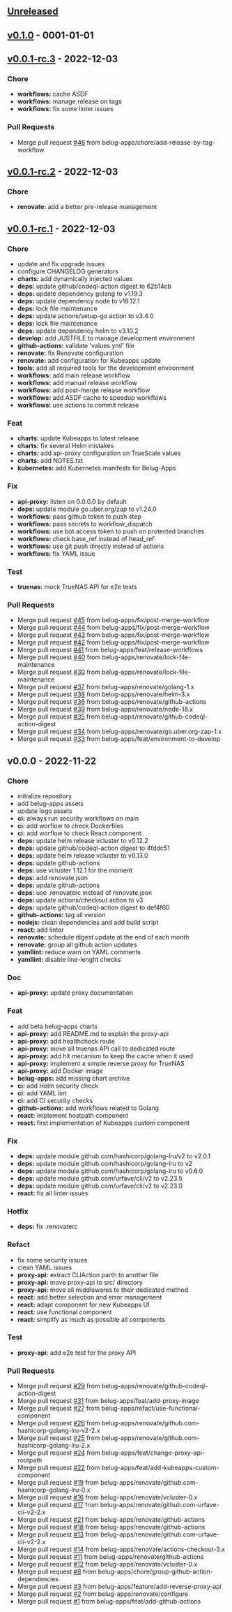<a name="unreleased"></a>
## [Unreleased]


<a name="v0.1.0"></a>
## [v0.1.0] - 0001-01-01

<a name="v0.0.1-rc.3"></a>
## [v0.0.1-rc.3] - 2022-12-03
### Chore
- **workflows:** cache ASDF
- **workflows:** manage release on tags
- **workflows:** fix some linter issues

### Pull Requests
- Merge pull request [#46](https://github.com/belug-apps/belug-apps/issues/46) from belug-apps/chore/add-release-by-tag-workflow


<a name="v0.0.1-rc.2"></a>
## [v0.0.1-rc.2] - 2022-12-03
### Chore
- **renovate:** add a better pre-release management


<a name="v0.0.1-rc.1"></a>
## [v0.0.1-rc.1] - 2022-12-03
### Chore
- update and fix upgrade issues
- configure CHANGELOG generators
- **charts:** add dynamically injected values
- **deps:** update github/codeql-action digest to 62b14cb
- **deps:** update dependency golang to v1.19.3
- **deps:** update dependency node to v18.12.1
- **deps:** lock file maintenance
- **deps:** update actions/setup-go action to v3.4.0
- **deps:** lock file maintenance
- **deps:** update dependency helm to v3.10.2
- **develop:** add JUSTFILE to manage development environment
- **github-actions:** validate 'values.yml' file
- **renovate:** fix Renovate configuration
- **renovate:** add configuration for Kubeapps update
- **tools:** add all required tools for the development environment
- **workflows:** add main release workflow
- **workflows:** add manual release workflow
- **workflows:** add post-merge release workflow
- **workflows:** add ASDF cache to speedup workflows
- **workflows:** use actions to commit release

### Feat
- **charts:** update Kubeapps to latest release
- **charts:** fix several Helm mistakes
- **charts:** add api-proxy configuration on TrueScale values
- **charts:** add NOTES.txt
- **kubernetes:** add Kubernetes manifests for Belug-Apps

### Fix
- **api-proxy:** listen on 0.0.0.0 by default
- **deps:** update module go.uber.org/zap to v1.24.0
- **workflows:** pass github token to push step
- **workflows:** pass secrets to workflow_dispatch
- **workflows:** use bot access token to push on protected branches
- **workflows:** check base_ref instead of head_ref
- **workflows:** use git push directly instead of actions
- **workflows:** fix YAML issue

### Test
- **truenas:** mock TrueNAS API for e2e tests

### Pull Requests
- Merge pull request [#45](https://github.com/belug-apps/belug-apps/issues/45) from belug-apps/fix/post-merge-workflow
- Merge pull request [#44](https://github.com/belug-apps/belug-apps/issues/44) from belug-apps/fix/post-merge-workflow
- Merge pull request [#43](https://github.com/belug-apps/belug-apps/issues/43) from belug-apps/fix/post-merge-workflow
- Merge pull request [#42](https://github.com/belug-apps/belug-apps/issues/42) from belug-apps/fix/post-merge-workflow
- Merge pull request [#41](https://github.com/belug-apps/belug-apps/issues/41) from belug-apps/feat/release-workflows
- Merge pull request [#40](https://github.com/belug-apps/belug-apps/issues/40) from belug-apps/renovate/lock-file-maintenance
- Merge pull request [#30](https://github.com/belug-apps/belug-apps/issues/30) from belug-apps/renovate/lock-file-maintenance
- Merge pull request [#37](https://github.com/belug-apps/belug-apps/issues/37) from belug-apps/renovate/golang-1.x
- Merge pull request [#38](https://github.com/belug-apps/belug-apps/issues/38) from belug-apps/renovate/helm-3.x
- Merge pull request [#36](https://github.com/belug-apps/belug-apps/issues/36) from belug-apps/renovate/github-actions
- Merge pull request [#39](https://github.com/belug-apps/belug-apps/issues/39) from belug-apps/renovate/node-18.x
- Merge pull request [#35](https://github.com/belug-apps/belug-apps/issues/35) from belug-apps/renovate/github-codeql-action-digest
- Merge pull request [#34](https://github.com/belug-apps/belug-apps/issues/34) from belug-apps/renovate/go.uber.org-zap-1.x
- Merge pull request [#33](https://github.com/belug-apps/belug-apps/issues/33) from belug-apps/feat/environment-to-develop


<a name="v0.0.0"></a>
## v0.0.0 - 2022-11-22
### Chore
- initialize repository
- add belug-apps assets
- update logo assets
- **ci:** always run security workflows on main
- **ci:** add worflow to check Dockerfiles
- **ci:** add worflow to check React component
- **deps:** update helm release vcluster to v0.12.2
- **deps:** update github/codeql-action digest to 4fddc51
- **deps:** update helm release vcluster to v0.13.0
- **deps:** update github-actions
- **deps:** use vcluster 1.12.1 for the moment
- **deps:** add renovate.json
- **deps:** update github-actions
- **deps:** use .renovaterc instead of renovate.json
- **deps:** update actions/checkout action to v3
- **deps:** update github/codeql-action digest to def4f60
- **github-actions:** tag all version
- **nodejs:** clean dependencies and add build script
- **react:** add linter
- **renovate:** schedule digest update at the end of each month
- **renovate:** group all github action updates
- **yamllint:** reduce warn on YAML comments
- **yamllint:** disable line-lenght checks

### Doc
- **api-proxy:** update proxy documentation

### Feat
- add beta belug-apps charts
- **api-proxy:** add README.md to explain the proxy-api
- **api-proxy:** add healthcheck route
- **api-proxy:** move all truenas API call to dedicated route
- **api-proxy:** add hit mecanism to keep the cache when it used
- **api-proxy:** implement a simple reverse proxy for TrueNAS
- **api-proxy:** add Docker image
- **belug-apps:** add missing chart archive
- **ci:** add Helm security check
- **ci:** add YAML lint
- **ci:** add CI security checks
- **github-actions:** add workflows related to Golang
- **react:** implement hostpath component
- **react:** first implementation of Kubeapps custom component

### Fix
- **deps:** update module github.com/hashicorp/golang-lru/v2 to v2.0.1
- **deps:** update module github.com/hashicorp/golang-lru to v2
- **deps:** update module github.com/hashicorp/golang-lru to v0.6.0
- **deps:** update module github.com/urfave/cli/v2 to v2.23.5
- **deps:** update module github.com/urfave/cli/v2 to v2.23.0
- **react:** fix all linter issues

### Hotfix
- **deps:** fix .renovaterc

### Refact
- fix some security issues
- clean YAML issues
- **proxy-api:** extract CLIAction parth to another file
- **proxy-api:** move proxy-api to src/ directory
- **proxy-api:** move all middlewares to their dedicated method
- **react:** add better selection and error management
- **react:** adapt component for new Kubeapps UI
- **react:** use functional component
- **react:** simplify as much as possible all components

### Test
- **proxy-api:** add e2e test for the proxy API

### Pull Requests
- Merge pull request [#29](https://github.com/belug-apps/belug-apps/issues/29) from belug-apps/renovate/github-codeql-action-digest
- Merge pull request [#31](https://github.com/belug-apps/belug-apps/issues/31) from belug-apps/feat/add-proxy-image
- Merge pull request [#27](https://github.com/belug-apps/belug-apps/issues/27) from belug-apps/refact/use-functional-component
- Merge pull request [#26](https://github.com/belug-apps/belug-apps/issues/26) from belug-apps/renovate/github.com-hashicorp-golang-lru-v2-2.x
- Merge pull request [#25](https://github.com/belug-apps/belug-apps/issues/25) from belug-apps/renovate/github.com-hashicorp-golang-lru-2.x
- Merge pull request [#24](https://github.com/belug-apps/belug-apps/issues/24) from belug-apps/feat/change-proxy-api-rootpath
- Merge pull request [#22](https://github.com/belug-apps/belug-apps/issues/22) from belug-apps/feat/add-kubeapps-custom-component
- Merge pull request [#19](https://github.com/belug-apps/belug-apps/issues/19) from belug-apps/renovate/github.com-hashicorp-golang-lru-0.x
- Merge pull request [#16](https://github.com/belug-apps/belug-apps/issues/16) from belug-apps/renovate/vcluster-0.x
- Merge pull request [#17](https://github.com/belug-apps/belug-apps/issues/17) from belug-apps/renovate/github.com-urfave-cli-v2-2.x
- Merge pull request [#21](https://github.com/belug-apps/belug-apps/issues/21) from belug-apps/renovate/github-actions
- Merge pull request [#18](https://github.com/belug-apps/belug-apps/issues/18) from belug-apps/renovate/github-actions
- Merge pull request [#13](https://github.com/belug-apps/belug-apps/issues/13) from belug-apps/renovate/github.com-urfave-cli-v2-2.x
- Merge pull request [#14](https://github.com/belug-apps/belug-apps/issues/14) from belug-apps/renovate/actions-checkout-3.x
- Merge pull request [#11](https://github.com/belug-apps/belug-apps/issues/11) from belug-apps/renovate/github-actions
- Merge pull request [#12](https://github.com/belug-apps/belug-apps/issues/12) from belug-apps/renovate/vcluster-0.x
- Merge pull request [#8](https://github.com/belug-apps/belug-apps/issues/8) from belug-apps/chore/group-github-action-dependencies
- Merge pull request [#3](https://github.com/belug-apps/belug-apps/issues/3) from belug-apps/feature/add-reverse-proxy-api
- Merge pull request [#2](https://github.com/belug-apps/belug-apps/issues/2) from belug-apps/renovate/configure
- Merge pull request [#1](https://github.com/belug-apps/belug-apps/issues/1) from belug-apps/feat/add-github-actions


[Unreleased]: https://github.com/belug-apps/belug-apps/compare/v0.1.0...HEAD
[v0.1.0]: https://github.com/belug-apps/belug-apps/compare/v0.0.1-rc.3...v0.1.0
[v0.0.1-rc.3]: https://github.com/belug-apps/belug-apps/compare/v0.0.1-rc.2...v0.0.1-rc.3
[v0.0.1-rc.2]: https://github.com/belug-apps/belug-apps/compare/v0.0.1-rc.1...v0.0.1-rc.2
[v0.0.1-rc.1]: https://github.com/belug-apps/belug-apps/compare/v0.0.0...v0.0.1-rc.1
